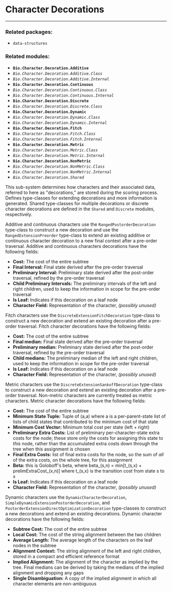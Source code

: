 # Character Decorations
---

### Related packages:
 * `data-structures`

### Related modules:

 - **`Bio.Character.Decoration.Additive`**
 -  *`Bio.Character.Decoration.Additive.Class`*
 -  *`Bio.Character.Decoration.Additive.Internal`*
 - **`Bio.Character.Decoration.Continuous`**
 -  *`Bio.Character.Decoration.Continuous.Class`*
 -  *`Bio.Character.Decoration.Continuous.Internal`*
 - **`Bio.Character.Decoration.Discrete`**
 -  *`Bio.Character.Decoration.Discrete.Class`*
 - **`Bio.Character.Decoration.Dynamic`**
 -  *`Bio.Character.Decoration.Dynamic.Class`*
 -  *`Bio.Character.Decoration.Dynamic.Internal`*
 - **`Bio.Character.Decoration.Fitch`**
 -  *`Bio.Character.Decoration.Fitch.Class`*
 -  *`Bio.Character.Decoration.Fitch.Internal`*
 - **`Bio.Character.Decoration.Metric`**
 -  *`Bio.Character.Decoration.Metric.Class`*
 -  *`Bio.Character.Decoration.Metric.Internal`*
 - **`Bio.Character.Decoration.NonMetric`**
 -  *`Bio.Character.Decoration.NonMetric.Class`*
 -  *`Bio.Character.Decoration.NonMetric.Internal`*
 -  *`Bio.Character.Decoration.Shared`*
 
This sub-system determines how characters and their associated data, referred to here as "decorations," are stored during the scoring process. Defines type-classes for extending decorations and more information is generated. Shared type-classes for multiple decorations or discrete character decorations are defined in the `Shared` and `Discrete` modules, respectively.

Additive and continuous characters use the `RangedPostorderDecoration` type-class to construct a new decoration and use the `RangedExtensionPreorder` type-class to extend an existing additive or continuous character decoration to a new final context after a pre-order traversal. Additive and continuous characters decorations have the following fields:
 - **Cost:** The cost of the entire subtree
 - **Final Interval:** Final state derived after the pre-order traversal
 - **Preliminary Interval:** Preliminary state derived after the post-order traversal, refined by the pre-order traversal
 - **Child Preliminary Intervals:** The preliminary intervals of the left and right children, used to keep the information in scope for the pre-order traversal
 - **Is Leaf:** Indicates if this decoration on a leaf node
 - **Character Field:** Representation of the character, *(possibly unused)*


Fitch characters use the `DiscreteExtensionFitchDecoration` type-class to construct a new decoration and extend an existing decoration after a pre-order traversal. Fitch character decorations have the following fields:
 - **Cost:** The cost of the entire subtree
 - **Final median:** Final state derived after the pre-order traversal
 - **Preliminary median:** Preliminary state derived after the post-order traversal, refined by the pre-order traversal
 - **Child medians:** The preliminary median of the left and right children, used to keep the information in scope for the pre-order traversal
 - **Is Leaf:** Indicates if this decoration on a leaf node
 - **Character Field:** Representation of the character, *(possibly unused)*


Metric characters use the `DiscreteExtensionSankoffDecoration` type-class to construct a new decoration and extend an existing decoration after a pre-order traversal. Non-metric characters are currently treated as metric characters. Metric character decorations have the following fields:
 - **Cost:** The cost of the entire subtree
 - **Minimum State Tuple:** Tuple of (a,a) where a is a per-parent-state list of lists of child states that contributed to the minimum cost of that state
 - **Minimum Cost Vector:** Minimum total cost per state (left + right)
 - **Preliminary Extra Costs:** List of preliminary per-character-state extra costs for the node; these store only the costs for assigning this state to *this* node, rather than the accumulated extra costs down through the tree when this assignment is chosen
 - **Final Extra Costs:** list of final extra costs for the node, so the sum of *all* of the extra costs, on the whole tree, for this assignment 
 - **Beta:** this is Goloboff's beta, where beta_(s,n) = min[t_(s,x) + prelimExtraCost_(x,n)] where t_(s,x) is the transition cost from state s to x
 - **Is Leaf:** Indicates if this decoration on a leaf node
 - **Character Field:** Representation of the character, *(possibly unused)*


Dynamic characters use the `DynamicCharacterDecoration`, `SimpleDynamicExtensionPostorderDecoration`, and `PostorderExtensionDirectOptimizationDecoration` type-classes to construct a new decorations and extend an existing decorations. Dynamic character decorations have the following fields:
 - **Subtree Cost:** The cost of the entire subtree
 - **Local Cost:** The cost of the string alignment between the two children
 - **Average Length:** The average length of the characters on the leaf nodes in the subtree
 - **Alignment Context:** The string alignment of the left and right children, stored in a compact and efficient reference format
 - **Implied Alignment:** The alignment of the character as implied by the tree. Final medians can be derived by taking the medians of the implied alignment and dropping any gaps
 - **Single Disambiguation:** A copy of the implied alignment in which all character elements are non-ambiguous